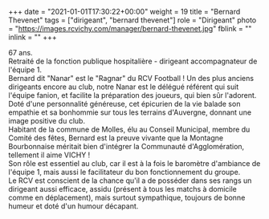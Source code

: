 +++
date = "2021-01-01T17:30:22+00:00"
weight = 19
title = "Bernard Thevenet"
tags = ["dirigeant", "bernard thevenet"]
role = "Dirigeant"
photo = "https://images.rcvichy.com/manager/bernard-thevenet.jpg"
fblink = ""
inlink = ""
+++

67 ans.  
Retraité de la fonction publique hospitalière - dirigeant accompagnateur de l'équipe 1.  
Bernard dit "Nanar" est le "Ragnar" du RCV Football !
Un des plus anciens dirigeants encore au club, notre Nanar est le délégué référent qui suit l'équipe fanion, et facilite la préparation des joueurs, qui bien sûr l'adorent.  
Doté d'une personnalité généreuse, cet épicurien de la vie balade son empathie et sa bonhommie sur tous les terrains d'Auvergne, donnant une image positive du club.  
Habitant de la commune de Molles, élu au Conseil Municipal, membre du Comité des fêtes, Bernard est la preuve vivante que la Montagne Bourbonnaise méritait bien d'intégrer la Communauté d'Agglomération, tellement il aime VICHY !  
Son rôle est essentiel au club, car il est à la fois le baromètre d'ambiance de l'équipe 1, mais aussi le facilitateur du bon fonctionnement du groupe.  
Le RCV est conscient de la chance qu'il a de posséder dans ses rangs un dirigeant aussi efficace, assidu (présent à tous les matchs à domicile comme en déplacement), mais surtout sympathique, toujours de bonne humeur et doté d'un humour décapant.
